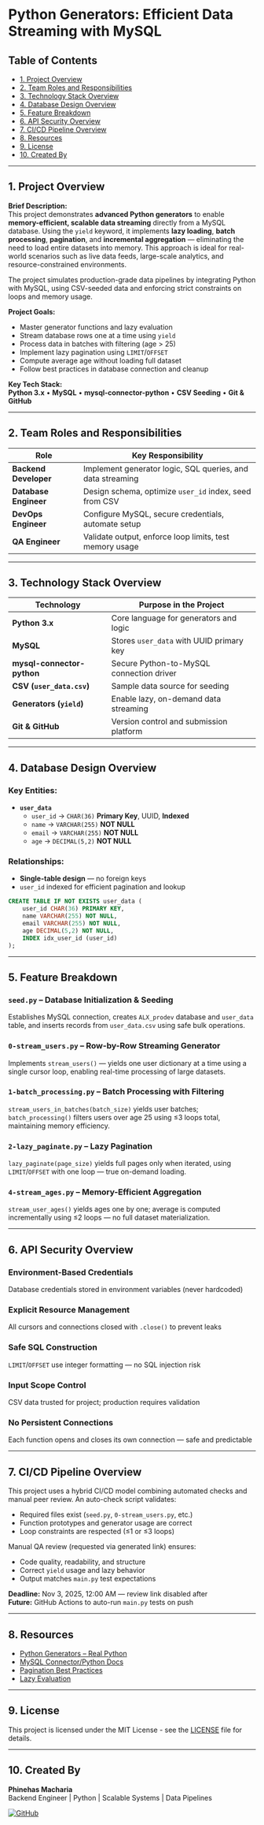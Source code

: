 # Python Generators: Efficient Data Streaming with MySQL

## Table of Contents
* [1. Project Overview](#1-project-overview)
* [2. Team Roles and Responsibilities](#2-team-roles-and-responsibilities)
* [3. Technology Stack Overview](#3-technology-stack-overview)
* [4. Database Design Overview](#4-database-design-overview)
* [5. Feature Breakdown](#5-feature-breakdown)
* [6. API Security Overview](#6-api-security-overview)
* [7. CI/CD Pipeline Overview](#7-cicd-pipeline-overview)
* [8. Resources](#8-resources)
* [9. License](#9-license)
* [10. Created By](#10-created-by)

---

## 1. Project Overview

**Brief Description:**  
This project demonstrates **advanced Python generators** to enable **memory-efficient, scalable data streaming** directly from a MySQL database. Using the `yield` keyword, it implements **lazy loading**, **batch processing**, **pagination**, and **incremental aggregation** — eliminating the need to load entire datasets into memory. This approach is ideal for real-world scenarios such as live data feeds, large-scale analytics, and resource-constrained environments.

The project simulates production-grade data pipelines by integrating Python with MySQL, using CSV-seeded data and enforcing strict constraints on loops and memory usage.

**Project Goals:**
- Master generator functions and lazy evaluation
- Stream database rows one at a time using `yield`
- Process data in batches with filtering (age > 25)
- Implement lazy pagination using `LIMIT`/`OFFSET`
- Compute average age without loading full dataset
- Follow best practices in database connection and cleanup

**Key Tech Stack:**  
**Python 3.x** • **MySQL** • **mysql-connector-python** • **CSV Seeding** • **Git & GitHub**

---

## 2. Team Roles and Responsibilities

| Role                  | Key Responsibility |
|-----------------------|---------------------|
| **Backend Developer** | Implement generator logic, SQL queries, and data streaming |
| **Database Engineer** | Design schema, optimize `user_id` index, seed from CSV |
| **DevOps Engineer**   | Configure MySQL, secure credentials, automate setup |
| **QA Engineer**       | Validate output, enforce loop limits, test memory usage |

---

## 3. Technology Stack Overview

| Technology                  | Purpose in the Project |
|-----------------------------|------------------------|
| **Python 3.x**              | Core language for generators and logic |
| **MySQL**                   | Stores `user_data` with UUID primary key |
| **mysql-connector-python**  | Secure Python-to-MySQL connection driver |
| **CSV (`user_data.csv`)**   | Sample data source for seeding |
| **Generators (`yield`)**    | Enable lazy, on-demand data streaming |
| **Git & GitHub**            | Version control and submission platform |

---

## 4. Database Design Overview

### Key Entities:
- **`user_data`**
  - `user_id` → `CHAR(36)` **Primary Key**, UUID, **Indexed**
  - `name` → `VARCHAR(255)` **NOT NULL**
  - `email` → `VARCHAR(255)` **NOT NULL**
  - `age` → `DECIMAL(5,2)` **NOT NULL**

### Relationships:
- **Single-table design** — no foreign keys
- `user_id` indexed for efficient pagination and lookup

```sql
CREATE TABLE IF NOT EXISTS user_data (
    user_id CHAR(36) PRIMARY KEY,
    name VARCHAR(255) NOT NULL,
    email VARCHAR(255) NOT NULL,
    age DECIMAL(5,2) NOT NULL,
    INDEX idx_user_id (user_id)
);
```

---

## 5. Feature Breakdown

### `seed.py` – Database Initialization & Seeding
Establishes MySQL connection, creates `ALX_prodev` database and `user_data` table, and inserts records from `user_data.csv` using safe bulk operations.

### `0-stream_users.py` – Row-by-Row Streaming Generator
Implements `stream_users()` — yields one user dictionary at a time using a single cursor loop, enabling real-time processing of large datasets.

### `1-batch_processing.py` – Batch Processing with Filtering
`stream_users_in_batches(batch_size)` yields user batches; `batch_processing()` filters users over age 25 using ≤3 loops total, maintaining memory efficiency.

### `2-lazy_paginate.py` – Lazy Pagination
`lazy_paginate(page_size)` yields full pages only when iterated, using `LIMIT`/`OFFSET` with one loop — true on-demand loading.

### `4-stream_ages.py` – Memory-Efficient Aggregation
`stream_user_ages()` yields ages one by one; average is computed incrementally using ≤2 loops — no full dataset materialization.

---

## 6. API Security Overview

### Environment-Based Credentials
Database credentials stored in environment variables (never hardcoded)

### Explicit Resource Management
All cursors and connections closed with `.close()` to prevent leaks

### Safe SQL Construction
`LIMIT`/`OFFSET` use integer formatting — no SQL injection risk

### Input Scope Control
CSV data trusted for project; production requires validation

### No Persistent Connections
Each function opens and closes its own connection — safe and predictable

---

## 7. CI/CD Pipeline Overview

This project uses a hybrid CI/CD model combining automated checks and manual peer review. An auto-check script validates:

- Required files exist (`seed.py`, `0-stream_users.py`, etc.)
- Function prototypes and generator usage are correct
- Loop constraints are respected (≤1 or ≤3 loops)

Manual QA review (requested via generated link) ensures:

- Code quality, readability, and structure
- Correct `yield` usage and lazy behavior
- Output matches `main.py` test expectations

**Deadline:** Nov 3, 2025, 12:00 AM — review link disabled after  
**Future:** GitHub Actions to auto-run `main.py` tests on push

---

## 8. Resources

- [Python Generators – Real Python](https://realpython.com/introduction-to-python-generators/)
- [MySQL Connector/Python Docs](https://dev.mysql.com/doc/connector-python/en/)
- [Pagination Best Practices](https://developer.mozilla.org/en-US/docs/Web/HTTP/Headers/Link)
- [Lazy Evaluation](https://en.wikipedia.org/wiki/Lazy_evaluation)

---

## 9. License

This project is licensed under the MIT License - see the [LICENSE](../LICENSE) file for details.

---

## 10. Created By

**Phinehas Macharia**  
Backend Engineer | Python | Scalable Systems | Data Pipelines

[![GitHub](https://img.shields.io/badge/GitHub-MachariaP-181717?style=flat&logo=github)](https://github.com/MachariaP)
